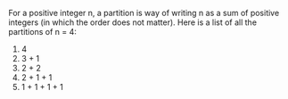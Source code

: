 For a positive integer n, a partition is way of writing n as a sum of positive integers (in which the order does not matter). 
Here is a list of all the partitions of n = 4:
1) 4
2) 3 + 1
3) 2 + 2
4) 2 + 1 + 1
5) 1 + 1 + 1 + 1
